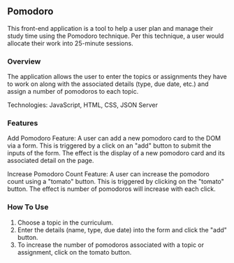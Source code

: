 ## Pomodoro 
This front-end application is a tool to help a user plan and manage their study time using the Pomodoro technique. Per this technique, a user would allocate their work into 25-minute sessions. 

### Overview 
The application allows the user to enter the topics or assignments they have to work on along with the associated details (type, due date, etc.) and assign a number of pomodoros to each topic.

Technologies: JavaScript, HTML, CSS, JSON Server


### Features
Add Pomodoro Feature:
A user can add a new pomodoro card to the DOM via a form. This is triggered by a click on an "add" button to submit the inputs of the form. The effect is the display of a new pomodoro card and its associated detail on the page. 


Increase Pomodoro Count Feature: 
A user can increase the pomodoro count using a "tomato" button. This is triggered by clicking on the "tomato" button. The effect is number of pomodoros will increase with each click. 

### How To Use
1) Choose a topic in the curriculum. 
2) Enter the details (name, type, due date) into the form and click the "add" button.
3) To increase the number of pomodoros associated with a topic or assignment, click on the tomato button. 


